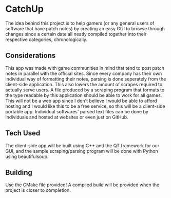# CatchUp
The idea behind this project is to help gamers (or any general users of software that have patch notes) by creating an easy GUI to browse through changes since a certain date all neatly compiled together into their respective categories, chronologically.

## Considerations
This app was made with game communities in mind that tend to post patch notes in parallel with the official sites. Since every company has their own individual way of formatting their notes, parsing is done seperately from the client-side application. This also lowers the amount of scrapes required to actually serve users. A file produced by a scraping program that formats to the type readable by this application should be able to work for all games. This will not be a web app since I don't believe I would be able to afford hosting and I would like this to be a free service, so this will be a client-side portable app. Individual softwares' parsed text files can be done by individuals and hosted at websites or even just on GitHub.

## Tech Used
The client-side app will be built using C++ and the QT framework for our GUI, and the sample scraping/parsing program will be done with Python using beautifulsoup.

## Building
Use the CMake file provided! A compiled build will be provided when the project is closer to completion.
